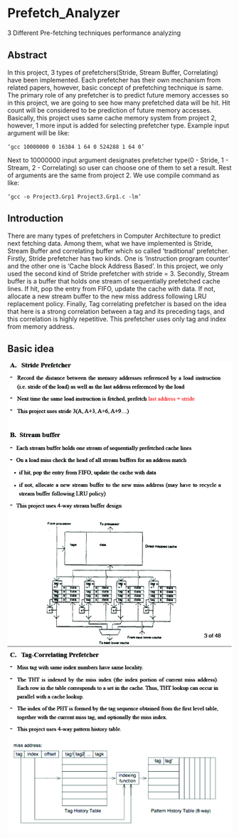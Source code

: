 # Prefetch_Analyzer
3 Different Pre-fetching techniques performance analyzing

## Abstract
In this project, 3 types of prefetchers(Stride, Stream Buffer, Correlating) have been
implemented. Each prefetcher has their own mechanism from related papers, however,
basic concept of prefetching technique is same. The primary role of any prefetcher is to
predict future memory accesses so in this project, we are going to see how many
prefetched data will be hit. Hit count will be considered to be prediction of future
memory accesses. Basically, this project uses same cache memory system from project 2,
however, 1 more input is added for selecting prefetcher type. Example input argument
will be like:
```
‘gcc 10000000 0 16384 1 64 0 524288 1 64 0’
```
Next to 10000000 input argument designates prefetcher type(0 - Stride, 1 - Stream, 2 -
Correlating) so user can choose one of them to set a result. Rest of arguments are the
same from project 2. We use compile command as like:
```
‘gcc -o Project3.Grp1 Project3.Grp1.c -lm’
```

## Introduction
There are many types of prefetchers in Computer Architecture to predict next
fetching data. Among them, what we have implemented is Stride, Stream Buffer and
correlating buffer which so called ‘traditional’ prefetcher. Firstly, Stride prefetcher has
two kinds. One is ‘Instruction program counter’ and the other one is ‘Cache block
Address Based’. In this project, we only used the second kind of Stride prefetcher with
stride = 3. Secondly, Stream buffer is a buffer that holds one stream of sequentially
prefetched cache lines. If hit, pop the entry from FIFO, update the cache with data. If not,
allocate a new stream buffer to the new miss address following LRU replacement policy.
Finally, Tag correlating prefetcher is based on the idea that here is a strong correlation
between a tag and its preceding tags, and this correlation is highly repetitive. This
prefetcher uses only tag and index from memory address.

## Basic idea
<img src = "1.png"/><BR><img src = "2.png"/><BR>
